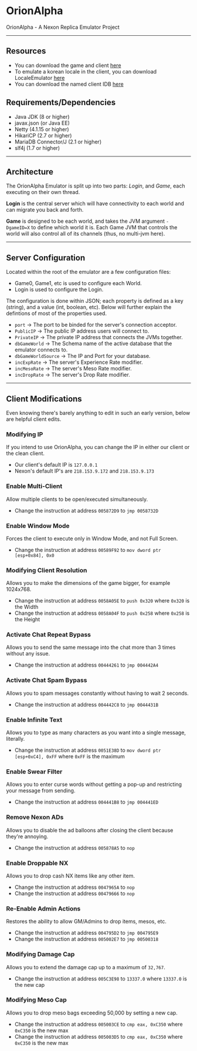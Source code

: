 # OrionAlpha
OrionAlpha - A Nexon Replica Emulator Project

----------------------------------------------------------------------
## Resources
 * You can download the game and client [here](https://mega.nz/#!O9Vy3C7Q!0FsLIilRwzImzjUY_9MxOqtvA4wuMn0SDWE65BkGHZk)
 * To emulate a korean locale in the client, you can download LocaleEmulator [here](https://mega.nz/#!T5t00IwA!YByix3DVt-_Pi0IpU-OwUnvhCDyZEPz4JQ6S-kbYHks)
 * You can download the named client IDB [here](https://mega.nz/#!KgdRna6Q!T5Op7_b_JF62QEvHqeYFp2NJcEYeoigqFdOHpREf5pI)
## Requirements/Dependencies
 * Java JDK (8 or higher)
 * javax.json (or Java EE)
 * Netty (4.1.15 or higher)
 * HikariCP (2.7 or higher)
 * MariaDB Connector/J (2.1 or higher)
 * slf4j (1.7 or higher)
 ----------------------------------------------------------------------
 ## Architecture
 The OrionAlpha Emulator is split up into two parts: *Login*, and *Game*, each executing on their own thread. 
 
 **Login** is the central server which will have connectivity to each world and can migrate you back and forth. 
 
 **Game** is designed to be each world, and takes the JVM argument `-DgameID=X` to define which world it is. Each Game JVM that controls the world will also control all of its channels (thus, no multi-jvm here).
 
 ----------------------------------------------------------------------
 ## Server Configuration
 Located within the root of the emulator are a few configuration files:
  * Game0, Game1, etc is used to configure each World.
  * Login is used to configure the Login.
  
  The configuration is done within JSON; each property is defined as a key (string), and a value (int, boolean, etc).
  Below will further explain the defintions of most of the properties used.
  
  * `port` -> The port to be binded for the server's connection acceptor. 
  * `PublicIP` -> The public IP address users will connect to.
  * `PrivateIP` -> The private IP address that connects the JVMs together.
  * `dbGameWorld` -> The Schema name of the active database that the emulator connects to.
  * `dbGameWorldSource` -> The IP and Port for your database.
  * `incExpRate` -> The server's Experience Rate modifier.
  * `incMesoRate` -> The server's Meso Rate modifier.
  * `incDropRate` -> The server's Drop Rate modifier.
  ----------------------------------------------------------------------
  ## Client Modifications
  Even knowing there's barely anything to edit in such an early version, below are helpful client edits.
  
  ### Modifying IP
  If you intend to use OrionAlpha, you can change the IP in either our client or the clean client.
   * Our client's default IP is `127.0.0.1`
   * Nexon's default IP's are `218.153.9.172` and `218.153.9.173`
  
  ### Enable Multi-Client
  Allow multiple clients to be open/executed simultaneously.
   * Change the instruction at address `005872D9` to `jmp 0058732D`
  
  ### Enable Window Mode
  Forces the client to execute only in Window Mode, and not Full Screen. 
  * Change the instruction at address `00589F92` to `mov dword ptr [esp+0x84], 0x0`
  
  ### Modifying Client Resolution
  Allows you to make the dimensions of the game bigger, for example 1024x768.
  * Change the instruction at address `0058A05E` to `push 0x320` where `0x320` is the Width
  * Change the instruction at address `0058A04F` to `push 0x258` where `0x258` is the Height
  
  ### Activate Chat Repeat Bypass
  Allows you to send the same message into the chat more than 3 times without any issue.
  * Change the instruction at address `00444261` to `jmp 004442A4`
  
  ### Activate Chat Spam Bypass
  Allows you to spam messages constantly without having to wait 2 seconds.
  * Change the instruction at address `004442C8` to `jmp 0044431B`
  
  ### Enable Infinite Text
  Allows you to type as many characters as you want into a single message, literally.
  * Change the instruction at address `0051E38D` to `mov dword ptr [esp+0xC4], 0xFF` where `0xFF` is the maximum
  
  ### Enable Swear Filter
  Allows you to enter curse words without getting a pop-up and restricting your message from sending.
  * Change the instruction at address `004441B8` to `jmp 004441ED`
  
  ### Remove Nexon ADs
  Allows you to disable the ad balloons after closing the client because they're annoying.
  * Change the instruction at address `005878A5` to `nop`
  
  ### Enable Droppable NX
  Allows you to drop cash NX items like any other item.
  * Change the instruction at address `0047965A` to `nop`
  * Change the instruction at address `00479666` to `nop`
  
  ### Re-Enable Admin Actions
  Restores the ability to allow GM/Admins to drop items, mesos, etc.
  * Change the instruction at address `004795D2` to `jmp 004795E9`
  * Change the instruction at address `005002E7` to `jmp 00500318`
  
  ### Modifying Damage Cap
  Allows you to extend the damage cap up to a maximum of `32,767`.
  * Change the instruction at address `005C3E98` to `13337.0` where `13337.0` is the new cap
  
  ### Modifying Meso Cap
  Allows you to drop meso bags exceeding 50,000 by setting a new cap.
  * Change the instruction at address `005003CE` to `cmp eax, 0xC350` where `0xC350` is the new max
  * Change the instruction at address `005003D5` to `cmp eax, 0xC350` where `0xC350` is the new max
  
